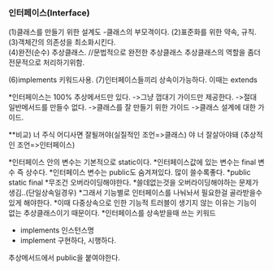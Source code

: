 

###  인터페이스(Interface)
(1)클래스를 만들기 위한 설계도
	-클래스의 부모격이다.
(2)표준화를 위한 약속, 규칙.
(3)객체간의 의존성을 최소화시킨다.	
(4)완전(순수) 추상클래스. //문법적으로 완전한 추상클래스
추상클래스의 역할을 좀더 전문적으로 처리하기위함.

(6)implements 키워드사용.
(7)인터페이스들끼리 상속이가능하다.	이때는 extends





*인터페이스는 100% 추상메서드만 있다.
 ->그냥 껍대기 가이드만 제공한다.
 ->절대 일반메서드를 만들수 없다.
 ->클래스를 잘 만들기 위한 가이드
 ->클래스 설계에 대한 가이드.

 **비교) 너 주식 어디사면 잘될꺼야(실질적인 조언=>클래스)
 	 야 너 잘살아야돼 (추상적인 조언=>인터페이스)


*인터페이스 안의 변수는 기본적으로 static이다.
*인터페이스값에 있는 변수는 final 변수 즉 상수다.
*인터페이스 변수는 public도 숨겨져있다. 많이 쓸수록좋다.
*public static final
*무조건 오버라이딩해야한다.
*쓸데없는것을 오버라이딩해야하는 문제가 생김..(단일상속일경우)
*그래서 기능별로 인터페이스를 나눠놔서 필요한걸 골라받을수 있게 해야한다.
*이때 다중상속으로 인한 기능적 트러블이 생기지 않는 이유는 기능이 없는 추상클래스이기 때문이다.
*인터페이스를 상속받을때 쓰는 키워드
- implements 인스턴스명
- implement 구현하다, 시행하다.



추상메서드에서 public을 붙여야한다.

